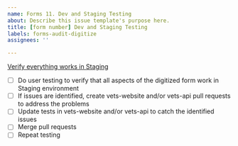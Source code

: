 ```yaml
---
name: Forms 11. Dev and Staging Testing
about: Describe this issue template's purpose here.
title: [form number] Dev and Staging Testing
labels: forms-audit-digitize
assignees: ''

---
```


[Verify everything works in Staging](https://vfs.atlassian.net/wiki/spaces/VFT/pages/2492334104/Form+digitization+development+guide#Step-11-(collaborative)%3A-Verify-everything-works-in-Staging)
- [ ] Do user testing to verify that all aspects of the digitized form work in Staging environment
- [ ] If issues are identified, create vets-website and/or vets-api pull requests to address the problems
- [ ] Update tests in vets-website and/or vets-api to catch the identified issues
- [ ] Merge pull requests
- [ ] Repeat testing
